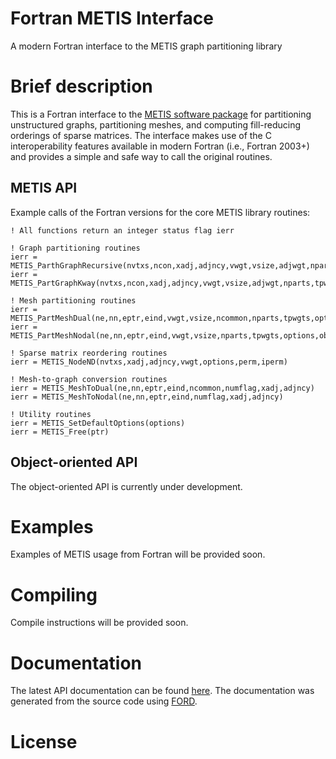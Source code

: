 Fortran METIS Interface
=======================

A modern Fortran interface to the METIS graph partitioning library

# Brief description

This is a Fortran interface to the [METIS software package](http://glaros.dtc.umn.edu/gkhome/metis/metis/overview) 
for partitioning unstructured graphs, partitioning meshes, and computing fill-reducing orderings
of sparse matrices. The interface makes use of the C interoperability features available in modern Fortran (i.e., Fortran 2003+) and provides a simple and safe way to call the original routines.

## METIS API

Example calls of the Fortran versions for the core METIS library routines:

```Fortran
! All functions return an integer status flag ierr

! Graph partitioning routines
ierr = METIS_ParthGraphRecursive(nvtxs,ncon,xadj,adjncy,vwgt,vsize,adjwgt,nparts,tpwgts,ubvec,options,objval,part)
ierr = METIS_PartGraphKway(nvtxs,ncon,xadj,adjncy,vwgt,vsize,adjwgt,nparts,tpwgts,ubvec,options,objval,part)

! Mesh partitioning routines
ierr = METIS_PartMeshDual(ne,nn,eptr,eind,vwgt,vsize,ncommon,nparts,tpwgts,options,objval,epart,npart)
ierr = METIS_PartMeshNodal(ne,nn,eptr,eind,vwgt,vsize,nparts,tpwgts,options,objval,epart,npart)

! Sparse matrix reordering routines
ierr = METIS_NodeND(nvtxs,xadj,adjncy,vwgt,options,perm,iperm)

! Mesh-to-graph conversion routines
ierr = METIS_MeshToDual(ne,nn,eptr,eind,ncommon,numflag,xadj,adjncy)
ierr = METIS_MeshToNodal(ne,nn,eptr,eind,numflag,xadj,adjncy)

! Utility routines
ierr = METIS_SetDefaultOptions(options)
ierr = METIS_Free(ptr)
```

## Object-oriented API

The object-oriented API is currently under development.

# Examples

Examples of METIS usage from Fortran will be provided soon.

# Compiling

Compile instructions will be provided soon.

# Documentation

The latest API documentation can be found [here](). The documentation was generated from the source code using [FORD](https://github.com/cmacmackin/ford).

# License